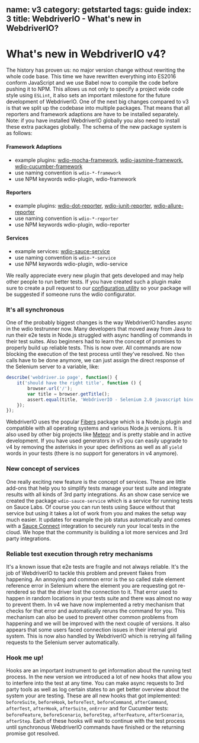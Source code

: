 name: v3
category: getstarted
tags: guide
index: 3
title: WebdriverIO - What's new in WebdriverIO?
---

# What's new in WebdriverIO v4?

The history has proven us: no major version change without rewriting the whole code base. This time we have rewritten everything into ES2016 conform JavaScript and we use Babel now to compile the code before pushing it to NPM. This allows us not only to specify a project wide code style using `ESLint`, it also sets an important milestone for the future development of WebdriverIO. One of the next big changes compared to v3 is that we split up the codebase into multiple packages. That means that all reporters and framework adaptions are have to be installed separately. Note: if you have installed WebdriverIO globally you also need to install these extra packages globally. The schema of the new package system is as follows:

#### Framework Adaptions
- example plugins: [wdio-mocha-framework](https://github.com/webdriverio/wdio-mocha-framework), [wdio-jasmine-framework](https://github.com/webdriverio/wdio-jasmine-framework), [wdio-cucumber-framework](https://github.com/webdriverio/wdio-cucumber-framework)
- use naming convention is `wdio-*-framework`
- use NPM keywords wdio-plugin, wdio-framework

#### Reporters
- example plugins: [wdio-dot-reporter](https://github.com/webdriverio/wdio-dot-reporter), [wdio-junit-reporter](https://github.com/webdriverio/wdio-junit-reporter), [wdio-allure-reporter](https://github.com/webdriverio/wdio-allure-reporter)
- use naming convention is `wdio-*-reporter`
- use NPM keywords wdio-plugin, wdio-reporter

#### Services
- example services: [wdio-sauce-service](https://github.com/webdriverio/wdio-sauce-service)
- use naming convention is `wdio-*-service`
- use NPM keywords wdio-plugin, wdio-service

We really appreciate every new plugin that gets developed and may help other people to run better tests. If you have created such a plugin make sure to create a pull request to our [configuration utility](https://github.com/webdriverio/webdriverio/blob/master/lib/cli.js#L13-L33) so your package will be suggested if someone runs the wdio configurator.

### It's all synchronous

One of the probably biggest changes is the way WebdriverIO handles async in the wdio testrunner now. Many developers that moved away from Java to run their e2e tests in Node.js struggled with async handling of commands in their test suites. Also beginners had to learn the concept of promises to properly build up reliable tests. This is now over. All commands are now blocking the execution of the test process until they've resolved. No `then` calls have to be done anymore, we can just assign the direct response of the Selenium server to a variable, like:

```js
describe('webdriver.io page', function() {
    it('should have the right title', function () {
        browser.url('/');
        var title = browser.getTitle();
        assert.equal(title, 'WebdriverIO - Selenium 2.0 javascript bindings for nodejs');
    });
});
```

WebdriverIO uses the popular [Fibers](https://www.npmjs.com/package/fibers) package which is a Node.js plugin and compatible with all operating systems and various Node.js versions. It is also used by other big projects like [Meteor](https://www.meteor.com/) and is pretty stable and in active development. If you have used generators in v3 you can easily upgrade to v4 by removing the asterisks in your spec definitions as well as all `yield` words in your tests (there is no support for generators in v4 anymore).

### New concept of services

One really exciting new feature is the concept of services. These are little add-ons that help you to simplify tests manage your test suite and integrate results with all kinds of 3rd party integrations. As an show case service we created the package `wdio-sauce-service` which is a service for running tests on Sauce Labs. Of course you can run tests using Sauce without that service but using it takes a lot of work from you and makes the setup way much easier. It updates for example the job status automatically and comes with a [Sauce Connect](https://wiki.saucelabs.com/display/DOCS/Sauce+Connect) integration to securely run your local tests in the cloud. We hope that the community is building a lot more services and 3rd party integrations.

### Reliable test execution through retry mechanisms

It's a known issue that e2e tests are fragile and not always reliable. It's the job of WebdriverIO to tackle this problem and prevent flakes from happening. An annoying and common error is the so called stale element reference error in Selenium where the element you are requesting got re-rendered so that the driver lost the connection to it. That error used to happen in random locations in your tests suite and there was almost no way to prevent them. In v4 we have now implemented a retry mechanism that checks for that error and automatically reruns the command for you. This mechanism can also be used to prevent other common problems from happening and we will be improved with the next couple of versions. It also appears that some users faced connection issues in their internal grid system. This is now also handled by WebdriverIO which is retrying all failing requests to the Selenium server automatically.

### Hook me up!

Hooks are an important instrument to get information about the running test process. In the new version we introduced a lot of new hooks that allow you to interfere into the test at any time. You can make async requests to 3rd party tools as well as log certain states to an get better overview about the system your are testing. These are all new hooks that got implemented: `beforeSuite`, `beforeHook`, `beforeTest`, `beforeCommand`, `afterCommand`, `afterTest`, `afterHook`, `afterSuite`, `onError` and for Cucumber tests: `beforeFeature`, `beforeScenario`, `beforeStep`, `afterFeature`, `afterScenario`, `afterStep`. Each of these hooks will wait to continue with the test process until synchronous WebdriverIO commands have finished or the returning promise got resolved.
